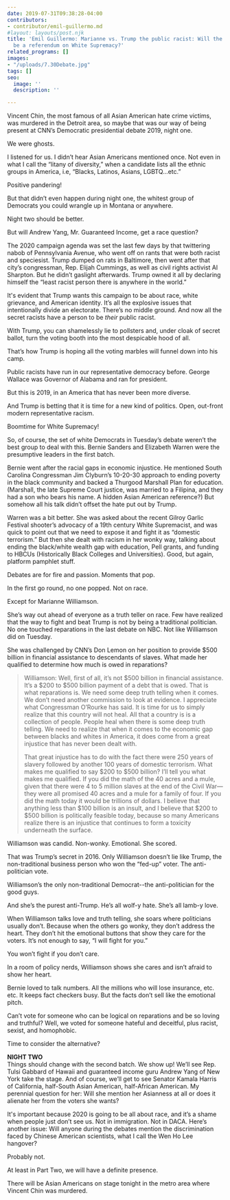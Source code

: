 ```yaml
---
date: 2019-07-31T09:38:28-04:00
contributors:
- contributor/emil-guillermo.md
#layout: layouts/post.njk
title: 'Emil Guillermo: Marianne vs. Trump the public racist: Will the 2020 election
  be a referendum on White Supremacy?'
related_programs: []
images:
- "/uploads/7.30Debate.jpg"
tags: []
seo:
  image: ''
  description: ''

---
```

Vincent Chin, the most famous of all Asian American hate crime victims, was murdered in the Detroit area, so maybe that was our way of being present at CNN’s Democratic presidential debate 2019, night one.

We were ghosts.

I listened for us.  I didn’t hear Asian Americans mentioned once. Not even in what I call the “litany of diversity,” when a candidate lists all the ethnic groups in America, i.e, “Blacks, Latinos, Asians, LGBTQ…etc.”

Positive pandering!

But that didn’t even happen during night one, the whitest group of Democrats you could wrangle up in Montana or anywhere.

Night two should be better.

But will Andrew Yang, Mr. Guaranteed Income, get a race question?

The 2020 campaign agenda was set the last few days by that twittering nabob of Pennsylvania Avenue, who went off on rants that were both racist and speciesist. Trump dumped on rats in Baltimore, then went after that city’s congressman, Rep. Elijah Cummings, as well as civil rights activist Al Sharpton. But he didn’t gaslight afterwards. Trump owned it all by declaring himself the “least racist person there is anywhere in the world.”

It's evident that Trump wants this campaign to be about race, white grievance, and American identity. It’s all the explosive issues that intentionally divide an electorate. There’s no middle ground. And now all the secret racists have a person to be _their_ public racist.

With Trump, you can shamelessly lie to pollsters and, under cloak of secret ballot, turn the voting booth into the most despicable hood of all.

That’s how Trump is hoping all the voting marbles will funnel down into his camp.

Public racists have run in our representative democracy before. George Wallace was Governor of Alabama and ran for president.

But this is 2019, in an America that has never been more diverse.

And Trump is betting that it is time for a new kind of politics. Open, out-front modern representative racism.

Boomtime for White Supremacy!

So, of course, the set of white Democrats in Tuesday’s debate weren’t the best group to deal with this. Bernie Sanders and Elizabeth Warren were the presumptive leaders in the first batch.

Bernie went after the racial gaps in economic injustice. He mentioned South Carolina Congressman Jim Clyburn’s 10-20-30 approach to ending poverty in the black community and backed a Thurgood Marshall Plan for education. (Marshall, the late Supreme Court justice, was married to a Filipina, and they had a son who bears his name. A hidden Asian American reference?) But somehow all his talk didn’t offset the hate put out by Trump.

Warren was a bit better. She was asked about the recent Gilroy Garlic Festival shooter’s advocacy of a 19th century White Supremacist, and was quick to point out that we need to expose it and fight it as “domestic terrorism.” But then she dealt with racism in her wonky way, talking about ending the black/white wealth gap with education, Pell grants, and funding to HBCUs (Historically Black Colleges and Universities). Good, but again, platform pamphlet stuff.

Debates are for fire and passion. Moments that pop.

In the first go round, no one popped. Not on race.

Except for Marianne Williamson.

She’s way out ahead of everyone as a truth teller on race. Few have realized that the way to fight and beat Trump is not by being a traditional politician. No one touched reparations in the last debate on NBC. Not like Williamson did on Tuesday.

She was challenged by CNN’s Don Lemon on her position to provide $500 billion in financial assistance to descendants of slaves. What made her qualified to determine how much is owed in reparations?

> Williamson: Well, first of all, it’s not $500 billion in financial assistance. It’s a $200 to $500 billion payment of a debt that is owed. That is what reparations is. We need some deep truth telling when it comes. We don’t need another commission to look at evidence. I appreciate what Congressman O’Rourke has said. It is time for us to simply realize that this country will not heal. All that a country is is a collection of people. People heal when there is some deep truth telling. We need to realize that when it comes to the economic gap between blacks and whites in America, it does come from a great injustice that has never been dealt with.
>
> That great injustice has to do with the fact there were 250 years of slavery followed by another 100 years of domestic terrorism. What makes me qualified to say $200 to $500 billion? I’ll tell you what makes me qualified. If you did the math of the 40 acres and a mule, given that there were 4 to 5 million slaves at the end of the Civil War—they were all promised 40 acres and a mule for a family of four. If you did the math today it would be trillions of dollars. I believe that anything less than $100 billion is an insult, and I believe that $200 to $500 billion is politically feasible today, because so many Americans realize there is an injustice that continues to form a toxicity underneath the surface.

Williamson was candid. Non-wonky. Emotional. She scored.

That was Trump’s secret in 2016. Only Williamson doesn’t lie like Trump, the non-traditional business person who won the “fed-up” voter. The anti-politician vote.

Williamson’s the only non-traditional Democrat--the anti-politician for the good guys.

And she’s the purest anti-Trump. He’s all wolf-y hate. She’s all lamb-y love.

When Williamson talks love and truth telling, she soars where politicians usually don’t. Because when the others go wonky, they don’t address the heart. They don’t hit the emotional buttons that show they care for the voters. It’s not enough to say, “I will fight for you.”

You won’t fight if you don’t care.

In a room of policy nerds, Williamson shows she cares and isn’t afraid to show her heart.

Bernie loved to talk numbers. All the millions who will lose insurance, etc. etc. It keeps fact checkers busy. But the facts don’t sell like the emotional pitch.

Can’t vote for someone who can be logical on reparations and be so loving and truthful? Well, we voted for someone hateful and deceitful, plus racist, sexist, and homophobic.

Time to consider the alternative?  
  
**NIGHT TWO**  
Things should change with the second batch. We show up! We’ll see Rep. Tulsi Gabbard of Hawaii and  guaranteed income guru Andrew Yang of New York take the stage. And of course, we’ll get to see Senator Kamala Harris of California, half-South Asian American, half-African American. My perennial question for her: Will she mention her Asianness at all or does it alienate her from the voters she wants?

It's important because 2020 is going to be all about race, and it’s a shame when people just don’t see us. Not in immigration. Not in DACA. Here’s another issue: Will anyone during the debates mention the discrimination faced by Chinese American scientists, what I call the Wen Ho Lee hangover?

Probably not.

At least in Part Two, we will have a definite presence.

There will be Asian Americans on stage tonight in the metro area where Vincent Chin was murdered.